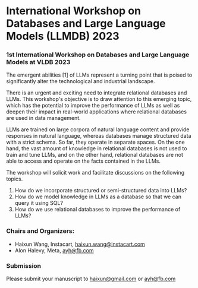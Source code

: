 # International Workshop on Databases and Large Language Models (LLMDB) 2023

### 1st International Workshop on Databases and Large Language Models at VLDB 2023

The emergent abilities [1] of LLMs represent a turning point that is poised to significantly alter the technological and industrial landscape.

There is an urgent and exciting need to integrate relational databases and LLMs. This workshop's objective is to draw attention to this emerging topic, which has the potential to improve the performance of LLMs as well as deepen their impact in real-world applications where relational databases are used in data management.


LLMs are trained on large corpora of natural language content and provide responses in natural language, whereas databases manage structured data with a strict schema. So far, they operate in separate spaces. On the one hand, the vast amount of knowledge in relational databases is not used to train and tune LLMs, and on the other hand, relational databases are not able to access and operate on the facts contained in the LLMs.


The workshop will solicit work and facilitate discussions on the following topics.


1. How do we incorporate structured or semi-structured data into LLMs?
2. How do we model knowledge in LLMs as a database so that we can query it using SQL?
3. How do we use relational databases to improve the performance of LLMs?


### Chairs and Organizers: 
* Haixun Wang, Instacart, haixun.wang@instacart.com
* Alon Halevy, Meta, ayh@fb.com


### Submission
Please submit your manuscript to haixun@gmail.com or ayh@fb.com
